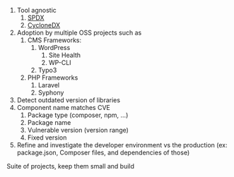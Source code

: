 1. Tool agnostic  
   1. [SPDX](http://spdx.dev)  
   2. [CycloneDX](https://cyclonedx.org/)  
2. Adoption by multiple OSS projects such as  
   1. CMS Frameworks:  
      1. WordPress  
         1. Site Health  
         2. WP-CLI  
      2. Typo3  
   2. PHP Frameworks  
      1. Laravel  
      2. Syphony  
3. Detect outdated version of libraries  
4. Component name matches CVE  
   1. Package type (composer, npm, …)  
   2. Package name  
   3. Vulnerable version (version range)  
   4. Fixed version  
5. Refine and investigate the developer environment vs the production (ex: package.json, Composer files, and dependencies of those)

Suite of projects, keep them small and build  
